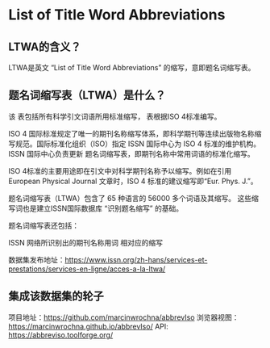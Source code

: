 # List of Title Word Abbreviations

## LTWA的含义？

LTWA是英文 “List of Title Word Abbreviations” 的缩写，意即题名词缩写表。

## 题名词缩写表（LTWA）是什么？

该 表包括所有科学引文词语所用标准缩写， 表根据ISO 4标准编写。

ISO 4 国际标准规定了唯一的期刊名称缩写体系，即科学期刊等连续出版物名称缩写规范。国际标准化组织（ISO）指定 ISSN 国际中心为 ISO 4 标准的维护机构。ISSN 国际中心负责更新 题名词缩写表，即期刊名称中常用词语的标准化缩写。

ISO 4标准的主要用途即在引文中对科学期刊名称予以缩写。例如在引用 European Physical Journal 文章时，ISO 4 标准的建议缩写即“Eur. Phys. J.”。

题名词缩写表（LTWA）包含了 65 种语言的 56000 多个词语及其缩写。
这些缩写词也是建立ISSN国际数据库 “识别题名缩写” 的基础。

题名词缩写表还包括：

ISSN 网络所识别出的期刊名称用词
相对应的缩写

数据集发布地址：<https://www.issn.org/zh-hans/services-et-prestations/services-en-ligne/acces-a-la-ltwa/>

## 集成该数据集的轮子

项目地址：<https://github.com/marcinwrochna/abbrevIso>
浏览器视图：<https://marcinwrochna.github.io/abbrevIso/>
API: <https://abbreviso.toolforge.org/>
